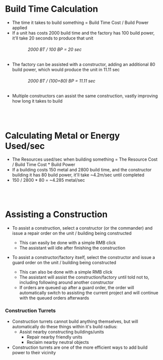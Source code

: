 [comment]: <> (Note: These could be hover tooltips when hovering over Build Time)

# Build Time Calculation

- The time it takes to build something = Build Time Cost / Build Power applied
- If a unit has costs 2000 build time and the factory has 100 build power, it'll take 20 seconds to produce that unit
###### &nbsp;&nbsp;&nbsp;&nbsp;&nbsp;&nbsp;&nbsp;&nbsp;&nbsp;&nbsp;&nbsp;&nbsp;&nbsp;&nbsp;&nbsp;&nbsp;&nbsp;&nbsp; 2000 BT / 100 BP = 20 sec
- The factory can be assisted with a constructor, adding an additional 80 build power, which would produce the unit in 11.11 sec
###### &nbsp;&nbsp;&nbsp;&nbsp;&nbsp;&nbsp;&nbsp;&nbsp;&nbsp;&nbsp;&nbsp;&nbsp;&nbsp;&nbsp;&nbsp;&nbsp;&nbsp;&nbsp; 2000 BT / (100+80) BP = 11.11 sec
- Multiple constructors can assist the same construction, vastly improving how long it takes to build

<br></br>
# Calculating Metal or Energy Used/sec

- The Resources used/sec when building something = The Resource Cost / Build Time Cost * Build Power
- If a building costs 150 metal and 2800 build time, and the constructor building it has 80 build power, it'll take ~4.2m/sec until completed
- 150 / 2800 * 80 = ~4.285 metal/sec

<br></br>
# Assisting a Construction

- To assist a construction, select a constructor (or the commander) and issue a repair order on the unit / building being constructed
	- This can easily be done with a simple RMB click
	- The assistant will idle after finishing the construction

- To assist a constructor/factory itself, select the constructor and issue a guard order on the unit / building being constructed
	- This can also be done with a simple RMB click
	- The assistant will assist the construction/factory until told not to, including following around another constructor
 	- If orders are queued up after a guard order, the order will automatically switch to assisting the current project and will continue with the queued orders afterwards

### Construction Turrets

- Construction turrets cannot build anything themselves, but will automatically do these things within it's build radius:
  - Assist nearby constructing buildings/units
	- Repair nearby friendly units
	- Reclaim nearby neutral objects
- Construction turrets are one of the more efficient ways to add build power to their vicinity














